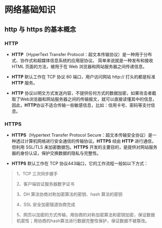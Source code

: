 # 网络基础知识

## http 与 https 的基本概念

### HTTP
- **HTTP**（HyperText Transfer Protocol：超文本传输协议）是一种用于分布式、协作式和超媒体信息系统的应用层协议。 简单来说就是一种发布和接收 HTML 页面的方法，被用于在 Web 浏览器和网站服务器之间传递信息。
- **HTTP** 默认工作在 TCP 协议 80 端口，用户访问网站 http:// 打头的都是标准 **HTTP** 服务。

- **HTTP** 协议以明文方式发送内容，不提供任何方式的数据加密，如果攻击者截取了Web浏览器和网站服务器之间的传输报文，就可以直接读懂其中的信息，因此，**HTTP**协议不适合传输一些敏感信息，比如：信用卡号、密码等支付信息。

### HTTPS

- **HTTPS**（Hypertext Transfer Protocol Secure：超文本传输安全协议）是一种透过计算机网络进行安全通信的传输协议。**HTTPS** 经由 **HTTP** 进行通信，但利用 SSL/TLS 来加密数据包。**HTTPS** 开发的主要目的，是提供对网站服务器的身份认证，保护交换数据的隐私与完整性。

- **HTTPS** 默认工作在 TCP 协议443端口，它的工作流程一般如以下方式：

> 1、TCP 三次同步握手
>
> 2、客户端验证服务器数字证书
>
> 3、DH 算法协商对称加密算法的密钥、hash 算法的密钥
>
> 4、SSL 安全加密隧道协商完成
>
> 5、网页以加密的方式传输，用协商的对称加密算法和密钥加密，保证数据机密性；用协商的hash算法进行数据完整性保护，保证数据不被篡改。